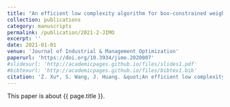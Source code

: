 ```yaml
---
title: "An efficient low complexity algorithm for box-constrained weighted maximin dispersion problem"
collection: publications
category: manuscripts
permalink: /publication/2021-2-JIMO
excerpt: ''
date: 2021-01-01
venue: 'Journal of Industrial & Management Optimization'
paperurl: 'https://doi.org/10.3934/jimo.2020007'
#slidesurl: 'http://academicpages.github.io/files/slides1.pdf'
#bibtexurl: 'http://academicpages.github.io/files/bibtex1.bib'
citation: 'Z. Xu*, S. Wang, J. Huang. &quot;An efficient low complexity algorithm for box-constrained weighted maximin dispersion problem.&quot; <i>Computational Optimization and Applications</i>. 17(2):971-979, 2021. https://doi.org/10.3934/jimo.2020007'
---
```


This paper is about {{ page.title }}.
